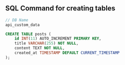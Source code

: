 ## SQL Command for creating tables
``` PHP
// DB Name
api_custom_data
```
``` SQL
CREATE TABLE posts (
    id INT(11) AUTO_INCREMENT PRIMARY KEY,
    title VARCHAR(255) NOT NULL,
    content TEXT NOT NULL,
    created_at TIMESTAMP DEFAULT CURRENT_TIMESTAMP
);
```
